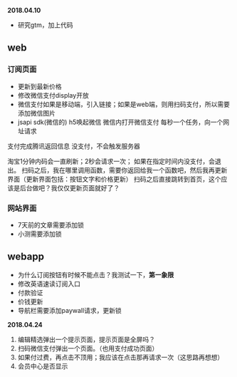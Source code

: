 **2018.04.10**

- 研究gtm，加上代码

## web
### 订阅页面
- 更新到最新价格
- 修改微信支付display开放
- 微信支付如果是移动端，引入链接；如果是web端，则用扫码支付，所以需要添加微信图片
- jsapi sdk(微信的)  h5唤起微信  微信内打开微信支付
每秒一个任务，向一个网址请求

支付完成腾讯返回信息
没支付，不会触发服务器

淘宝1分钟内码会一直刷新；2秒会请求一次；
如果在指定时间内没支付，会退出。
扫码之后，我在哪里调用函数，需要你返回给我一个函数吧，然后我再更新界面（更新界面包括：按钮文字和价格更新）
扫码之后直接跳转到首页，这个应该是后台做吧？我仅仅更新页面就好了？

### 网站界面
- 7天前的文章需要添加锁
- 小测需要添加锁


## webapp
- 为什么订阅按钮有时候不能点击？我测试一下，**第一象限**
- 修改英语速读订阅入口
- 付款验证
- 价钱更新
- 导航栏需要添加paywall请求，更新锁


**2018.04.24**

1. 编辑精选弹出一个提示页面，提示页面是全屏吗？
2. 扫码微信支付弹出一个页面。（也用支付成功页面）
3. 如果付过费，再点击不顶用；我应该在点击那再请求一次（这思路再想想）
4. 会员中心是否显示